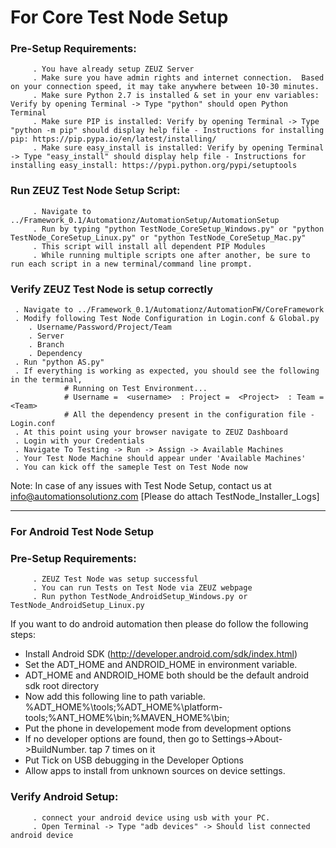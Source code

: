 # For Core Test Node Setup
### Pre-Setup Requirements: 
         . You have already setup ZEUZ Server
         . Make sure you have admin rights and internet connection.  Based on your connection speed, it may take anywhere between 10-30 minutes.
         . Make sure Python 2.7 is installed & set in your env variables:  Verify by opening Terminal -> Type "python" should open Python Terminal
         . Make sure PIP is installed: Verify by opening Terminal -> Type "python -m pip" should display help file - Instructions for installing pip: https://pip.pypa.io/en/latest/installing/
         . Make sure easy_install is installed: Verify by opening Terminal -> Type "easy_install" should display help file - Instructions for installing easy_install: https://pypi.python.org/pypi/setuptools


### Run ZEUZ Test Node Setup Script:
         . Navigate to ../Framework_0.1/Automationz/AutomationSetup/AutomationSetup
         . Run by typing "python TestNode_CoreSetup_Windows.py" or "python TestNode_CoreSetup_Linux.py" or "python TestNode_CoreSetup_Mac.py"
         . This script will install all dependent PIP Modules
         . While running multiple scripts one after another, be sure to run each script in a new terminal/command line prompt.

### Verify ZEUZ Test Node is setup correctly
	 . Navigate to ../Framework_0.1/Automationz/AutomationFW/CoreFramework
	 . Modify following Test Node Configuration in Login.conf & Global.py
		. Username/Password/Project/Team
		. Server
		. Branch
		. Dependency
	 . Run "python AS.py"
	 . If everything is working as expected, you should see the following in the terminal,
                # Running on Test Environment...
                # Username =  <username>  : Project =  <Project>  : Team =  <Team>
                # All the dependency present in the configuration file - Login.conf
	 . At this point using your browser navigate to ZEUZ Dashboard
	 . Login with your Credentials
	 . Navigate To Testing -> Run -> Assign -> Available Machines 
	 . Your Test Node Machine should appear under 'Available Machines'
	 . You can kick off the sameple Test on Test Node now

Note: In case of any issues with Test Node Setup, contact us at info@automationsolutionz.com [Please do attach TestNode_Installer_Logs]



---------------------------
### For Android Test Node Setup
### Pre-Setup Requirements: 
         . ZEUZ Test Node was setup successful
         . You can run Tests on Test Node via ZEUZ webpage
	     . Run python TestNode_AndroidSetup_Windows.py or TestNode_AndroidSetup_Linux.py

If you want to do android automation then please do follow the following steps:

- Install Android SDK (http://developer.android.com/sdk/index.html)
- Set the ADT_HOME and ANDROID_HOME in environment variable.
-  ADT_HOME and ANDROID_HOME both should be the default android sdk root directory
- Now add this following line to path variable.
	%ADT_HOME%\tools;%ADT_HOME%\platform-tools;%ANT_HOME%\bin;%MAVEN_HOME%\bin;
- Put the phone in developement mode from development options
- If no developer options are found, then go to Settings->About->BuildNumber. tap 7 times on it
- Put Tick on USB debugging in the Developer Options
- Allow apps to install from unknown sources on device settings.

### Verify Android Setup: 
         . connect your android device using usb with your PC.
         . Open Terminal -> Type "adb devices" -> Should list connected android device
